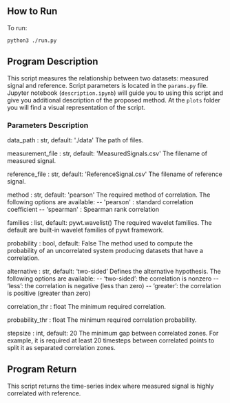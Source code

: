## How to Run

To run:

    python3 ./run.py

## Program Description

This script measures the relationship between two datasets: measured signal and reference.
Script parameters is located in the `params.py` file. Jupyter notebook (`description.ipynb`) will guide you to using this script and give you additional description of the proposed method. At the `plots` folder you will find a visual representation of the script.

### Parameters Description

data_path : str, default: './data'
    The path of files.

measurement_file : str, default: 'MeasuredSignals.csv'
    The filename of measured signal.

reference_file : str, default: 'ReferenceSignal.csv'
    The filename of reference signal.

method : str, default: 'pearson'
    The required method of correlation.
    The following options are available:
    -- 'pearson' : standard correlation coefficient
    -- 'spearman' : Spearman rank correlation

families : list, default: pywt.wavelist()
    The required wavelet families. The default are built-in wavelet families of pywt framework.

probability : bool, default: False
    The method used to compute the probability of an uncorrelated system producing datasets that have a correlation.

alternative : str, default: ‘two-sided’
    Defines the alternative hypothesis. 
    The following options are available:
    -- ‘two-sided’: the correlation is nonzero
    -- ‘less’: the correlation is negative (less than zero)
    -- ‘greater’: the correlation is positive (greater than zero)

correlation_thr : float
    The minimum required correlation.

probability_thr : float
    The minimum required correlation probability.

stepsize : int, default: 20
    The minimum gap between correlated zones. For example, it is required at least 20 timesteps between correlated points to split it as separated correlation zones. 

## Program Return

This script returns the time-series index where measured signal is highly correlated with reference. 

